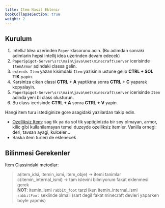 ```yaml
---
title: Item Nasil Eklenir
bookCollapseSection: true
weight: 2
---
```


## Kurulum
1. IntelliJ Idea uzerinden `Paper` klasorunu acin. (Bu adimdan sonraki adimlarin hepsi intellij idea uzerinden devam edecek)
2. `PaperSpigot-Server\src\main\java\net\minecraft\server` icerisinde `ItemArmor` adindaki classa gelin.
3. `extends Item` yazan kisimdaki `Item` yazisinin ustune gelip **CTRL + SOL TIK** yapin.
4. Karsiniza cikan classi **CTRL + A** yaptiktna sonra **CTRL + C** yaparak kopyalayin.
5. `PaperSpigot-Server\src\main\java\net\minecraft\server` icerisinde `Item` adinda yeni bi class olusturun.
6. Bu class icerisinde **CTRL + A** sonra **CTRL + V** yapin.

Hangi item turu istediginize gore asagidaki yazilardan takip edin.
- [Ozelliksiz Item](./ozelliksiz): sag tik ya da sol tik yaptiginizda bir sey olmayan, armor, kilic gibi kullanilamayan temel duzeyde ozelliksiz itemler. Vanilla ornegi: deri, tavsan ayagi, kulceler...
- Baska item turleri de eklenecek


## Bilinmesi Gerekenler
Item Classindaki metodlar:
> a(item_idsi, itemin_ismi, item_obje) -> itemi tanimlar<br/>
> c(itemin_internal_ismi) -> tam islevini bilmiyorum fakat eklenmesi gerek<br/>
> **NOT**: itemin_ismi `rabbit_foot` tarzi iken itemin_internal_ismi `rabbitFoot` seklinde olmali (sart degil fakat minecraft devleri yaparken boyle yapmis)
